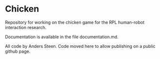 # Chicken

Repository for working on the chicken game for the RPL human-robot interaction research.

Documentation is available in the file documentation.md.

All code by Anders Steen. Code moved here to allow publishing on a public github page.
